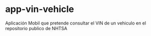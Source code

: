 # app-vin-vehicle
Aplicación Mobil que pretende consultar el VIN de un vehiculo en el repositorio publico de NHTSA
